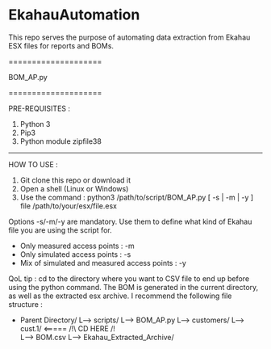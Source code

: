 # EkahauAutomation

This repo serves the purpose of automating data extraction from Ekahau ESX files for reports and BOMs.

====================

BOM_AP.py

====================

PRE-REQUISITES :
1. Python 3
2. Pip3
3. Python module zipfile38

--------------------

HOW TO USE :

1. Git clone this repo or download it
2. Open a shell (Linux or Windows)
3. Use the command : python3 /path/to/script/BOM_AP.py [ -s | -m | -y ] file /path/to/your/esx/file.esx

Options -s/-m/-y are mandatory. Use them to define what kind of Ekahau file you are using the script for.

- Only measured access points : -m
- Only simulated access points : -s
- Mix of simulated and measured access points : -y

QoL tip : cd to the directory where you want to CSV file to end up before using the python command. The BOM is generated in the current directory, as well as the extracted esx archive. I recommend the following file structure :

- Parent Directory/
    L--> scripts/
         L--> BOM_AP.py
    L--> customers/
         L--> cust.1/ <===== /!\ CD HERE /!\
              L--> BOM.csv
              L--> Ekahau_Extracted_Archive/